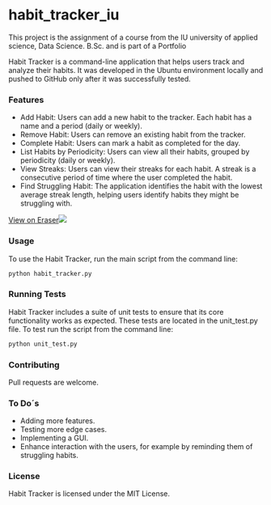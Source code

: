 # habit_tracker_iu
This project is the assignment of a course from the IU university of applied science, Data Science. B.Sc. and is part of a Portfolio

Habit Tracker is a command-line application that helps users track and analyze their habits. It was developed in the Ubuntu environment locally and pushed to GitHub only after it was successfully tested.
### Features
- Add Habit: Users can add a new habit to the tracker. Each habit has a name and a period (daily or weekly).
- Remove Habit: Users can remove an existing habit from the tracker.
- Complete Habit: Users can mark a habit as completed for the day.
- List Habits by Periodicity: Users can view all their habits, grouped by periodicity (daily or weekly).
- View Streaks: Users can view their streaks for each habit. A streak is a consecutive period of time where the user completed the habit.
- Find Struggling Habit: The application identifies the habit with the lowest average streak length, helping users identify habits they might be struggling with.

[View on Eraser![](https://app.eraser.io/workspace/kydmCnkQhS4PULqIzeTN/preview?elements=N0Tjanc-EqazN1axRWfM1A&type=embed)](https://app.eraser.io/workspace/kydmCnkQhS4PULqIzeTN?elements=N0Tjanc-EqazN1axRWfM1A)

### Usage
To use the Habit Tracker, run the main script from the command line:


```python
python habit_tracker.py
```

### Running Tests
Habit Tracker includes a suite of unit tests to ensure that its core functionality works as expected. 
These tests are located in the unit_test.py file. To test run the script from the command line: 

```python
python unit_test.py
```

### Contributing
Pull requests are welcome.

### To Do´s
- Adding more features.
- Testing more edge cases.
- Implementing a GUI.
- Enhance interaction with the users, for example by reminding them of struggling habits.

### License
Habit Tracker is licensed under the MIT License.
